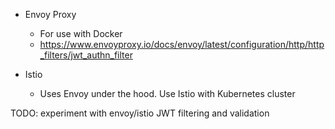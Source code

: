 * Envoy Proxy
  * For use with Docker
  * <https://www.envoyproxy.io/docs/envoy/latest/configuration/http/http_filters/jwt_authn_filter>

* Istio
  * Uses Envoy under the hood. Use Istio with Kubernetes cluster

TODO: experiment with envoy/istio JWT filtering and validation